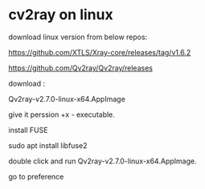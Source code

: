 # cv2ray on linux

download linux version from below repos:

https://github.com/XTLS/Xray-core/releases/tag/v1.6.2


https://github.com/Qv2ray/Qv2ray/releases


download :

Qv2ray-v2.7.0-linux-x64.AppImage


give it perssion +x - executable. 

install FUSE 

sudo apt install libfuse2

double click and run Qv2ray-v2.7.0-linux-x64.AppImage.

go to preference 
